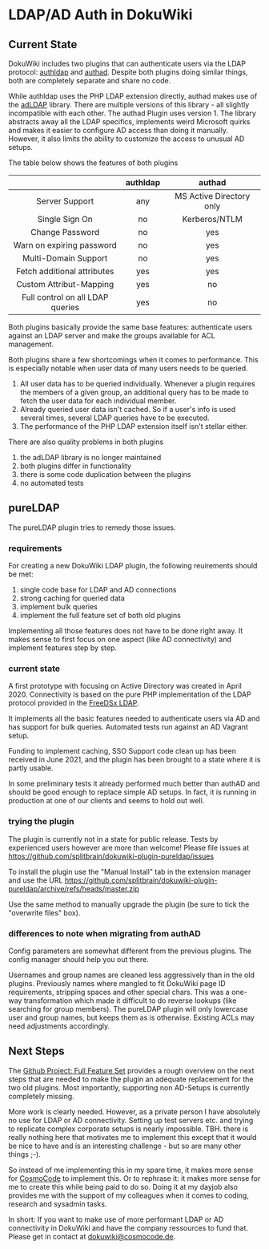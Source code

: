 # LDAP/AD Auth in DokuWiki

## Current State

DokuWiki includes two plugins that can authenticate users via the LDAP protocol: [authldap](https://www.dokuwiki.org/plugin:authldap) and [authad](https://www.dokuwiki.org/plugin:authad). Despite both plugins doing similar things, both are completely separate and share no code.

While authldap uses the PHP LDAP extension directly, authad makes use of the  [adLDAP](https://github.com/adldap/adLDAP) library. There are multiple versions of this library - all slightly incompatible with each other. The authad Plugin uses version 1. The library abstracts away all the LDAP specifics, implements weird Microsoft quirks and makes it easier to configure AD access than doing it manually. However, it also limits the ability to customize the access to unusual AD setups.

The table below shows the features of both plugins

|                                  | authldap |          authad          |
|:--------------------------------:|:--------:|:------------------------:|
| Server Support                   |    any   | MS Active Directory only |
| Single Sign On                   |    no    |       Kerberos/NTLM      |
| Change Password                  |    no    |            yes           |
| Warn on expiring password        |    no    |            yes           |
| Multi-Domain Support             |    no    |            yes           |
| Fetch additional attributes      |    yes   |            yes           |
| Custom Attribut-Mapping          |    yes   |            no            |
| Full control on all LDAP queries |    yes   |            no            |

Both plugins basically provide the same base features: authenticate users against an LDAP server and make the groups available for ACL management.

Both plugins share a few shortcomings when it comes to performance. This is especially notable when user data of many users needs to be queried.

1. All user data has to be queried individually. Whenever a plugin requires the members of a given group, an additional query has to be made to fetch the user data for each individual member.
2. Already queried user data isn't cached. So if a user's info is used several times, several LDAP queries have to be executed.
3. The performance of the PHP LDAP extension itself isn't stellar either.

There are also quality problems in both plugins

1. the adLDAP library is no longer maintained
2. both plugins differ in functionality
3. there is some code duplication between the plugins
4. no automated tests

## pureLDAP

The pureLDAP plugin tries to remedy those issues.

### requirements

For creating a new DokuWiki LDAP plugin, the following reuirements should be met:

1. single code base for LDAP and AD connections
2. strong caching for queried data
3. implement bulk queries
4. implement the full feature set of both old plugins

Implementing all those features does not have to be done right away. It makes sense to first focus on one aspect (like AD connectivity) and implement features step by step.

### current state

A first prototype with focusing on Active Directory was created in April 2020. Connectivity is based on the pure PHP implementation of the LDAP protocol provided in the [FreeDSx LDAP](https://github.com/FreeDSx/LDAP).

It implements all the basic features needed to authenticate users via AD and has support for bulk queries. Automated tests run against an AD Vagrant setup.

Funding to implement caching, SSO Support code clean up has been received in June 2021, and the plugin has been brought to a state where it is partly usable.

In some preliminary tests it already performed much better than authAD and should be good enough to replace simple AD setups. In fact, it is running in production at one of our clients and seems to hold out well.

### trying the plugin

The plugin is currently not in a state for public release. Tests by experienced users however are more than welcome! Please file issues at https://github.com/splitbrain/dokuwiki-plugin-pureldap/issues

To install the plugin use the "Manual Install" tab in the extension manager and use the URL https://github.com/splitbrain/dokuwiki-plugin-pureldap/archive/refs/heads/master.zip

Use the same method to manually upgrade the plugin (be sure to tick the "overwrite files" box).

### differences to note when migrating from authAD

Config parameters are somewhat different from the previous plugins. The config manager should help you out there.

Usernames and group names are cleaned less aggressively than in the old plugins. Previously names where mangled to fit DokuWiki page ID requirements, stripping spaces and other special chars. This was a one-way transformation which made it difficult to do reverse lookups (like searching for group members). The pureLDAP plugin will only lowercase user and group names, but keeps them as is otherwise. Existing ACLs may need adjustments accordingly.



## Next Steps

The [Github Project: Full Feature Set](https://github.com/splitbrain/dokuwiki-plugin-pureldap/projects/1) provides a rough overview on the next steps that are needed to make the plugin an adequate replacement for the two old plugins. Most importantly, supporting non AD-Setups is currently completely missing.

More work is clearly needed. However, as a private person I have absolutely no use for LDAP or AD connectivity. Setting up test servers etc. and trying to replicate complex corporate setups is nearly impossible. TBH. there is really nothing here that motivates me to implement this except that it would be nice to have and is an interesting challenge - but so are many other things ;-).

So instead of me implementing this in my spare time, it makes more sense for [CosmoCode](https://www.cosmocode.de) to implement this. Or to rephrase it: it makes more sense for me to create this while being paid to do so. Doing it at my dayjob also provides me with the support of my colleagues when it comes to coding, research and sysadmin tasks.

In short: If you want to make use of more performant LDAP or AD connectivity in DokuWiki and have the company ressources to fund that. Please get in contact at [dokuwiki@cosmocode.de](mailto:dokuwiki@cosmocode.de).

